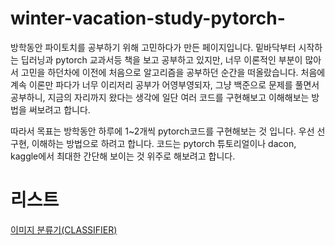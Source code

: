 # winter-vacation-study-pytorch-

방학동안 파이토치를 공부하기 위해 고민하다가 만든 페이지입니다. 밑바닥부터 시작하는 딥러닝과 pytorch 교과서등 책을 보고 공부하고 있지만, 너무 이론적인 부분이 많아서 고민을 하던차에 이전에 처음으로 알고리즘을 공부하던 순간을 떠올랐습니다. 처음에 계속 이론만 파다가 너무 이리저리 공부가 어영부영되자, 그냥 백준으로 문제를 풀면서 공부하니, 지금의 자리까지 왔다는 생각에 일단 여러 코드를 구현해보고 이해해보는 방법을 써보려고 합니다. 

따라서 목표는 방학동안 하루에 1~2개씩 pytorch코드를 구현해보는 것 입니다. 우선 선 구현, 이해하는 방법으로 하려고 합니다. 코드는 pytorch 튜토리얼이나 dacon, kaggle에서 최대한 간단해 보이는 것 위주로 해보려고 합니다.

# 리스트

[이미지 분류기(CLASSIFIER)](https://github.com/stockmanager1/winter-vacation-study-pytorch-/blob/main/23%EB%85%84%201%EC%9B%94%2017%EC%9D%BC/%EB%B6%84%EB%A5%98%EA%B8%B0(CLASSIFIER)_%ED%95%99%EC%8A%B5%ED%95%98%EA%B8%B0_4%ED%8A%B8.ipynb)

